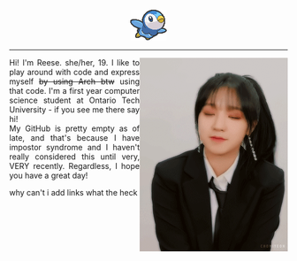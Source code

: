 <p align="center"><img src="https://github.com/lessfelt/lessfelt/blob/master/pippu.png"></p>
<hr>
<img src="https://github.com/lessfelt/lessfelt/blob/master/mlem.gif" alt=":P Hello there~" align="right" valign="middle"><p align="justify">Hi! I'm Reese. she/her, 19. I like to play around with code and express myself <strike>by using Arch btw</strike> using that code. I'm a first year computer science student at Ontario Tech University - if you see me there say hi! <br> My GitHub is pretty empty as of late, and that's because I have impostor syndrome and I haven't really considered this until very, VERY recently. Regardless, I hope you have a great day!</p>
<p>why can't i add links what the heck</p>
